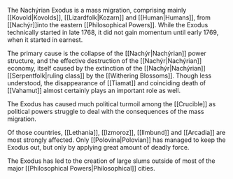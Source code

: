 The Nachýrian Exodus is a mass migration, comprising mainly [[Kovold|Kovolds]],  [[Lizardfolk|Kozarn]] and [[Human|Humans]], from [[Nachýr]]into the eastern [[Philosophical Powers]]. While the Exodus technically started in late 1768, it did not gain momentum until early 1769, when it started in earnest. 

The primary cause is the collapse of the [[Nachýr|Nachýrian]] power structure, and the effective destruction of the [[Nachýr|Nachýrian]] economy, itself caused by the extinction of the [[Nachýr|Nachýrian]] [[Serpentfolk|ruling class]] by the [[Withering Blossoms]]. Though less understood, the disappearance of [[Tiamat]] and coinciding death of [[Vahamut]] almost certainly plays an important role as well.

The Exodus has caused much political turmoil among the [[Crucible]] as political powers struggle to deal with the consequences of the mass migration. 

Of those countries, [[Lethania]], [[Izmoroz]], [[Ilmbund]] and [[Arcadia]] are most strongly affected. Only [[Polovina|Polovian]] has managed to keep the Exodus out, but only by applying great amount of deadly force. 

The Exodus has led to the creation of large slums outside of most of the major [[Philosophical Powers|Philosophical]] cities. 